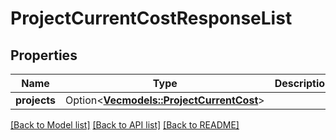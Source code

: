# ProjectCurrentCostResponseList

## Properties

Name | Type | Description | Notes
------------ | ------------- | ------------- | -------------
**projects** | Option<[**Vec<models::ProjectCurrentCost>**](ProjectCurrentCost.md)> |  | [optional]

[[Back to Model list]](../README.md#documentation-for-models) [[Back to API list]](../README.md#documentation-for-api-endpoints) [[Back to README]](../README.md)


